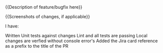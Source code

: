 {{Description of feature/bugfix here}}

{{Screenshots of changes, if applicable}}

I have:

 Written Unit tests against changes
 Lint and all tests are passing
 Local changes are verfied without console error's
 Added the Jira card reference as a prefix to the title of the PR

